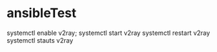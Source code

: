 # ansibleTest

systemctl enable v2ray; 
systemctl start v2ray
systemctl restart v2ray
systemctl stauts v2ray
